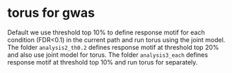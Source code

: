 # torus for gwas 

Default we use threshold top 10% to define response motif for each condition (FDR<0.1) in the current path and run torus using the joint model. 
The folder `analysis2_th0.2` defines response motif at threshold top 20% and also use joint model for torus. 
The folder `analysis3_each` defines response motif at threshold top 10% and run torus for separately.   
